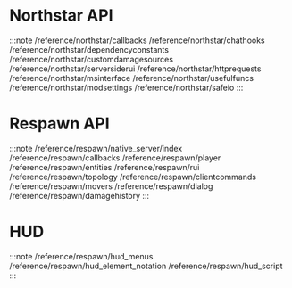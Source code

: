 # Northstar API

:::note
/reference/northstar/callbacks /reference/northstar/chathooks
/reference/northstar/dependencyconstants
/reference/northstar/customdamagesources
/reference/northstar/serversiderui /reference/northstar/httprequests
/reference/northstar/msinterface /reference/northstar/usefulfuncs
/reference/northstar/modsettings /reference/northstar/safeio
:::

# Respawn API

:::note
/reference/respawn/native_server/index /reference/respawn/callbacks
/reference/respawn/player /reference/respawn/entities
/reference/respawn/rui /reference/respawn/topology
/reference/respawn/clientcommands /reference/respawn/movers
/reference/respawn/dialog /reference/respawn/damagehistory
:::

# HUD

:::note
/reference/respawn/hud_menus /reference/respawn/hud_element_notation
/reference/respawn/hud_script
:::
